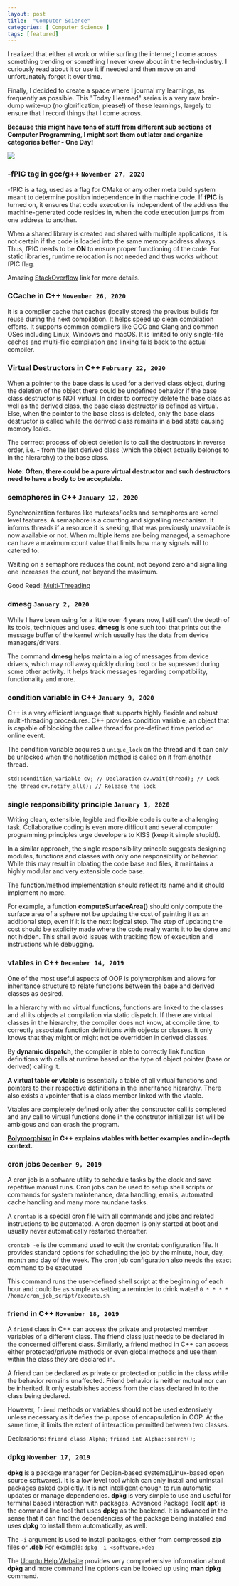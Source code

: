 ```yaml
---
layout: post
title:  "Computer Science"
categories: [ Computer Science ]
tags: [featured]
---
```

I realized that either at work or while surfing the internet; I come across something trending or something I never knew about in the tech-industry. I curiously read about it or use it if needed and then move on and unfortunately forget it over time. 

Finally, I decided to create a space where I journal my learnings, as frequently as possible. This "Today I learned" series is a very raw brain-dump write-up (no glorification, please!) of these learnings, largely to ensure that I record things that I come across. 

**Because this might have tons of stuff from different sub sections of Computer Programming, I might sort them out later and organize categories better - One Day!**

![]({{site.baseurl}}/assets/images/til/til_art.jpg )

### -fPIC tag in gcc/g++ `November 27, 2020`

-fPIC is a tag, used as a flag for CMake or any other meta build system meant to determine position independence in the machine code. If **fPIC** is turned on, it ensures that code execution is independent of the address the machine-generated code resides in, when the code execution jumps from one address to another.

When a shared library is created and shared with multiple applications, it is not certain if the code is loaded into the same memory address always. Thus, fPIC needs to be **ON** to ensure proper functioning of the code. For static libraries, runtime relocation is not needed and thus works without fPIC flag.

Amazing [StackOverflow](https://stackoverflow.com/questions/5311515/gcc-fpic-option) link for more details.

### CCache in C++ `November 26, 2020`

It is a compiler cache that caches (locally stores) the previous builds for reuse during the next compilation. It helps speed up clean compilation efforts. It supports common compilers like GCC and Clang and common OSes including Linux, Windows and macOS. It is limited to only single-file caches and multi-file compilation and linking falls back to the actual compiler. 

### Virtual Destructors in C++ `February 22, 2020`

When a pointer to the base class is used for a derived class object, during the deletion of the object there could be undefined behavior if the base class destructor is NOT virtual. In order to correctly delete the base class as well as the derived class, the base class destructor is defined as virtual. Else, when the pointer to the base class is deleted, only the base class destructor is called while the derived class remains in a bad state causing memory leaks. 

The corrrect process of object deletion is to call the destructors in reverse order, i.e. - from the last derived class (which the object actually belongs to in the hierarchy) to the base class. 

**Note: Often, there could be a pure virtual destructor and such destructors need to have a body to be acceptable.**

### semaphores in C++ `January 12, 2020` 

Synchronization features like mutexes/locks and semaphores are kernel level features. A semaphore is a counting and signalling mechanism. It informs threads if a resource it is seeking, that was previously unavailable is now available or not. When multiple items are being managed, a semaphore can have a maximum count value that limits how many signals will to catered to. 

Waiting on a semaphore reduces the count, not beyond zero and signalling one increases the count, not beyond the maximum. 

Good Read: [Multi-Threading](https://www.bogotobogo.com/cplusplus/multithreading_pthread.php)

### dmesg `January 2, 2020`

While I have been using for a little over 4 years now, I still can't the depth of its tools, techniques and uses. **dmesg** is one such tool that prints out the message buffer of the kernel which usually has the data from device managers/drivers. 

The command **dmesg** helps maintain a log of messages from device drivers, which may roll away quickly during boot or be supressed during some other activity. It helps track messages regarding compatibility, functionality and more.

### condition variable in C++ `January 9, 2020`

C++ is a very efficient language that supports highly flexible and robust multi-threading procedures. C++ provides condition variable, an object that is capable of blocking the callee thread for pre-defined time period or online event. 

The condition variable acquires a `unique_lock` on the thread and it can only be unlocked when the notification method is called on it from another thread. 

`std::condition_variable cv; // Declaration`
`cv.wait(thread); // Lock the thread`
`cv.notify_all(); // Release the lock`

### single responsibility principle `January 1, 2020`

Writing clean, extensible, legible and flexible code is quite a challenging task. Collaborative coding is even more difficult and several computer programming principles urge developers to KISS (keep it simple stupid!). 

In a similar approach, the single responsibility princple suggests designing modules, functions and classes with only one responsibility or behavior. While this may result in bloating the code base and files, it maintains a highly modular and very extensible code base. 

The function/method implementation should reflect its name and it should implement no more. 

For example, a function **computeSurfaceArea()** should only compute the surface area of a sphere not be updating the cost of painting it as an additional step, even if it is the next logical step. The step of updating the cost should be explicity made where the code really wants it to be done and not hidden. This shall avoid issues with tracking flow of execution and instructions while debugging.


### vtables in C++ `December 14, 2019`

One of the most useful aspects of OOP is polymorphism and allows for inheritance structure to relate functions between the base and derived classes as desired. 

In a hierarchy with no virtual functions, functions are linked to the classes and all its objects at compilation via static dispatch. If there are virtual classes in the hierarchy; the compiler does not know, at compile time, to correctly associate function definitions with objects or classes. It only knows that they might or might not be overridden in derived classes. 

By **dynamic dispatch**, the compiler is able to correctly link function definitions with calls at runtime based on the type of object pointer (base or derived) calling it. 

**A virtual table or vtable** is essentially a table of all virtual functions and pointers to their respective definitions in the inheritance hierarchy. There also exists a vpointer that is a class member linked with the vtable. 

Vtables are completely defined only after the constructor call is completed and any call to virtual functions done in the construtor initializer list will be ambigous and can crash the program. 

**[Polymorphism]() in C++ explains vtables with better examples and in-depth context.**

### cron jobs `December 9, 2019`

A cron job is a sofware utility to schedule tasks by the clock and save repetitive manual runs. Cron jobs can be used to setup shell scripts or commands for system maintenance, data handling, emails, automated cache handling and many more mundane tasks. 

A `crontab` is a special cron file with all commands and jobs and related instructions to be automated. A cron daemon is only started at boot and usually never automatically restarted thereafter. 

`crontab -e` is the command used to edit the crontab configuration file. It provides standard options for scheduling the job by the minute, hour, day, month and day of the week. The cron job configuration also needs the exact command to be executed 

This command runs the user-defined shell script at the beginning of each hour and could be as simple as setting a reminder to drink water! 
`0 * * * * /home/cron_job_script/execute.sh` 

### friend in C++ `November 18, 2019`

A `friend` class in C++ can access the private and protected member variables of a different class. The friend class just needs to be declared in the concerned different class. Similarly, a friend method in C++ can access either protected/private methods or even global methods and use them within the class they are declared in. 

A friend can be declared as private or protected or public in the class while the behavior remains unaffected. Friend behavior is neither mutual nor can be inherited. It only establishes access from the class declared in to the class being declared. 

However, `friend` methods or variables should not be used extensively unless necessary as it defies the purpose of encapsulation in OOP. At the same time, it limits the extent of interaction permitted between two classes. 

Declarations: 
`friend class Alpha;`
`friend int Alpha::search();`


### dpkg `November 17, 2019`

**dpkg** is a package manager for Debian-based systems(Linux-based open source softwares). It is a low level tool which can only install and uninstall packages asked explicitly. It is not intelligent enough to run automatic updates or manage dependencies. **dpkg** is very simple to use and useful for terminal based interaction with packages. Advanced Package Tool( **apt**) is the command line tool that uses **dpkg** as the backend. It is advanced in the sense that it can find the dependencies of the package being installed and uses **dpkg** to install them automatically, as well. 

The `-i` argument is used to install packages, either from compressed **zip** files or **.deb** 
For example: `dpkg -i <software.>deb` 

The [Ubuntu Help Website](https://help.ubuntu.com/lts/serverguide/dpkg.html) provides very comprehensive information about **dpkg** and more command line options can be looked up using **man dpkg** command.






